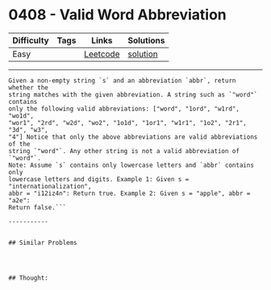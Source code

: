 # 0408 - Valid Word Abbreviation

Difficulty  | Tags | Links | Solutions
----------- | ---- | ----- | -----
Easy |  | [Leetcode](https://leetcode.com/problems/valid-word-abbreviation) | [solution](https://leetcode.com/problems/valid-word-abbreviation/solution/)


-----------

```
Given a non-empty string `s` and an abbreviation `abbr`, return whether the
string matches with the given abbreviation. A string such as `"word"` contains
only the following valid abbreviations: ["word", "1ord", "w1rd", "wo1d",
"wor1", "2rd", "w2d", "wo2", "1o1d", "1or1", "w1r1", "1o2", "2r1", "3d", "w3",
"4"] Notice that only the above abbreviations are valid abbreviations of the
string `"word"`. Any other string is not a valid abbreviation of `"word"`.
Note: Assume `s` contains only lowercase letters and `abbr` contains only
lowercase letters and digits. Example 1: Given s = "internationalization",
abbr = "i12iz4n": Return true. Example 2: Given s = "apple", abbr = "a2e":
Return false.```

-----------


## Similar Problems




## Thought:
